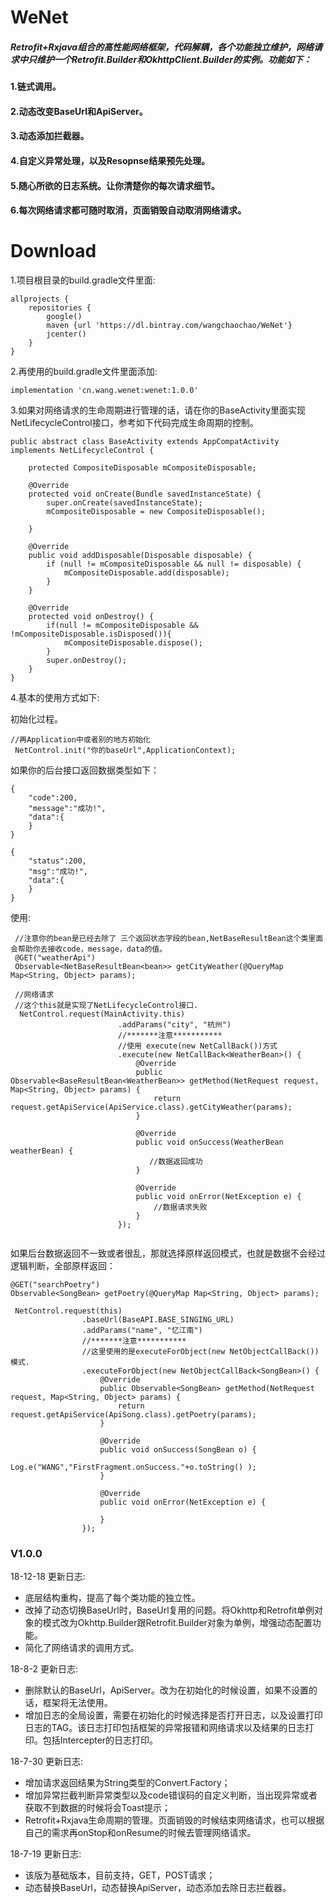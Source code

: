 # WeNet
##### Retrofit+Rxjava组合的高性能网络框架，代码解耦，各个功能独立维护，网络请求中只维护一个Retrofit.Builder和OkhttpClient.Builder的实例。功能如下：   
#### 1.链式调用。   
#### 2.动态改变BaseUrl和ApiServer。   
#### 3.动态添加拦截器。   
#### 4.自定义异常处理，以及Resopnse结果预先处理。

#### 5.随心所欲的日志系统。让你清楚你的每次请求细节。

#### 6.每次网络请求都可随时取消，页面销毁自动取消网络请求。    

# Download   

1.项目根目录的build.gradle文件里面:  

```
allprojects {
    repositories {
        google()
        maven {url 'https://dl.bintray.com/wangchaochao/WeNet'}
        jcenter()
    }
}

```

2.再使用的build.gradle文件里面添加:

```
implementation 'cn.wang.wenet:wenet:1.0.0'

```

3.如果对网络请求的生命周期进行管理的话，请在你的BaseActivity里面实现NetLifecycleControl接口，参考如下代码完成生命周期的控制。

```
public abstract class BaseActivity extends AppCompatActivity implements NetLifecycleControl {

    protected CompositeDisposable mCompositeDisposable;

    @Override
    protected void onCreate(Bundle savedInstanceState) {
        super.onCreate(savedInstanceState);
        mCompositeDisposable = new CompositeDisposable();
        
    }

    @Override
    public void addDisposable(Disposable disposable) {
        if (null != mCompositeDisposable && null != disposable) {
            mCompositeDisposable.add(disposable);
        }
    }

    @Override
    protected void onDestroy() {
        if(null != mCompositeDisposable && !mCompositeDisposable.isDisposed()){
            mCompositeDisposable.dispose();
        }
        super.onDestroy();
    }
}

```
4.基本的使用方式如下:

初始化过程。

```
//再Application中或者别的地方初始化
 NetControl.init("你的baseUrl",ApplicationContext);
```

如果你的后台接口返回数据类型如下：

```
{
    "code":200,
    "message":"成功!",
    "data":{
    }
}

{
    "status":200,
    "msg":"成功!",
    "data":{
    }
}

```

使用:

```
 //注意你的bean是已经去除了 三个返回状态字段的bean,NetBaseResultBean这个类里面会帮助你去接收code，message，data的值。
 @GET("weatherApi")
 Observable<NetBaseResultBean<bean>> getCityWeather(@QueryMap Map<String, Object> params);
 
 //网络请求
 //这个this就是实现了NetLifecycleControl接口.
  NetControl.request(MainActivity.this)
                        .addParams("city", "杭州")
                        //*******注意***********
                        //使用 execute(new NetCallBack())方式
                        .execute(new NetCallBack<WeatherBean>() {
                            @Override
                            public Observable<BaseResultBean<WeatherBean>> getMethod(NetRequest request, Map<String, Object> params) {
                                return request.getApiService(ApiService.class).getCityWeather(params);
                            }

                            @Override
                            public void onSuccess(WeatherBean weatherBean) {
                               //数据返回成功
                            }

                            @Override
                            public void onError(NetException e) {
                                //数据请求失败
                            }
                        });
 
```

如果后台数据返回不一致或者很乱，那就选择原样返回模式，也就是数据不会经过逻辑判断，全部原样返回：

```
@GET("searchPoetry")
Observable<SongBean> getPoetry(@QueryMap Map<String, Object> params);

 NetControl.request(this)
                .baseUrl(BaseAPI.BASE_SINGING_URL)
                .addParams("name", "忆江南")
                //*******注意***********
                //这里使用的是executeForObject(new NetObjectCallBack())模式.
                .executeForObject(new NetObjectCallBack<SongBean>() {
                    @Override
                    public Observable<SongBean> getMethod(NetRequest request, Map<String, Object> params) {
                        return request.getApiService(ApiSong.class).getPoetry(params);
                    }

                    @Override
                    public void onSuccess(SongBean o) {
                       Log.e("WANG","FirstFragment.onSuccess."+o.toString() );
                    }

                    @Override
                    public void onError(NetException e) {

                    }
                });
```





### V1.0.0    
18-12-18 更新日志:
* 底层结构重构，提高了每个类功能的独立性。
* 改掉了动态切换BaseUrl时，BaseUrl复用的问题。将Okhttp和Retrofit单例对象的模式改为Okhttp.Builder跟Retrofit.Builder对象为单例，增强动态配置功能。
* 简化了网络请求的调用方式。   

18-8-2 更新日志:   
* 删除默认的BaseUrl，ApiServer。改为在初始化的时候设置，如果不设置的话，框架将无法使用。   
* 增加日志的全局设置，需要在初始化的时候选择是否打开日志，以及设置打印日志的TAG。该日志打印包括框架的异常报错和网络请求以及结果的日志打印。包括Intercepter的日志打印。

18-7-30 更新日志:   
* 增加请求返回结果为String类型的Convert.Factory；
* 增加异常拦截判断异常类型以及code错误码的自定义判断，当出现异常或者获取不到数据的时候将会Toast提示；
* Retrofit+Rxjava生命周期的管理。页面销毁的时候结束网络请求，也可以根据自己的需求再onStop和onResume的时候去管理网络请求。

18-7-19 更新日志:   
* 该版为基础版本，目前支持，GET，POST请求；   
* 动态替换BaseUrl，动态替换ApiServer，动态添加去除日志拦截器。  


​     


